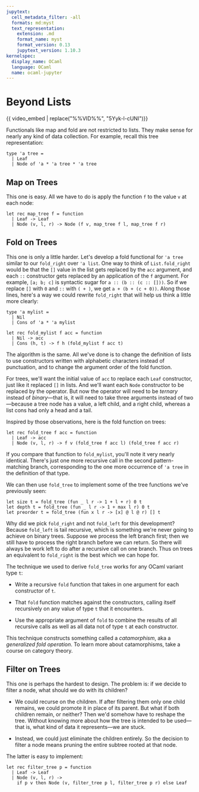 ```yaml
---
jupytext:
  cell_metadata_filter: -all
  formats: md:myst
  text_representation:
    extension: .md
    format_name: myst
    format_version: 0.13
    jupytext_version: 1.10.3
kernelspec:
  display_name: OCaml
  language: OCaml
  name: ocaml-jupyter
---
```


# Beyond Lists

{{ video_embed | replace("%%VID%%", "5Yyk-l-cUNI")}}

Functionals like map and fold are not restricted to lists. They make sense for
nearly any kind of data collection. For example, recall this tree
representation:

```{code-cell} ocaml
type 'a tree =
  | Leaf
  | Node of 'a * 'a tree * 'a tree
```

## Map on Trees

This one is easy.  All we have to do is apply the function `f` to the
value `v` at each node:

```{code-cell} ocaml
let rec map_tree f = function
  | Leaf -> Leaf
  | Node (v, l, r) -> Node (f v, map_tree f l, map_tree f r)
```

## Fold on Trees

This one is only a little harder. Let's develop a fold functional for `'a tree`
similar to our `fold_right` over `'a list`. One way to think of
`List.fold_right` would be that the `[]` value in the list gets replaced by the
`acc` argument, and each `::` constructor gets replaced by an application of the
`f` argument. For example, `[a; b; c]` is syntactic sugar for
`a :: (b :: (c :: []))`. So if we replace `[]` with `0` and `::` with `( + )`,
we get `a + (b + (c + 0))`. Along those lines, here's a way we could rewrite
`fold_right` that will help us think a little more clearly:

```{code-cell} ocaml
type 'a mylist =
  | Nil
  | Cons of 'a * 'a mylist

let rec fold_mylist f acc = function
  | Nil -> acc
  | Cons (h, t) -> f h (fold_mylist f acc t)
```

The algorithm is the same. All we've done is to change the definition of lists
to use constructors written with alphabetic characters instead of punctuation,
and to change the argument order of the fold function.

For trees, we'll want the initial value of `acc` to replace each `Leaf`
constructor, just like it replaced `[]` in lists. And we'll want each `Node`
constructor to be replaced by the operator. But now the operator will need to be
*ternary* instead of *binary*&mdash;that is, it will need to take three
arguments instead of two&mdash;because a tree node has a value, a left child,
and a right child, whereas a list cons had only a head and a tail.

Inspired by those observations, here is the fold function on trees:
```{code-cell} ocaml
let rec fold_tree f acc = function
  | Leaf -> acc
  | Node (v, l, r) -> f v (fold_tree f acc l) (fold_tree f acc r)
```
If you compare that function to `fold_mylist`, you'll note it very nearly
identical. There's just one more recursive call in the second pattern-matching
branch, corresponding to the one more occurrence of `'a tree` in the definition
of that type.

We can then use `fold_tree` to implement some of the tree functions we've
previously seen:
```{code-cell} ocaml
let size t = fold_tree (fun _ l r -> 1 + l + r) 0 t
let depth t = fold_tree (fun _ l r -> 1 + max l r) 0 t
let preorder t = fold_tree (fun x l r -> [x] @ l @ r) [] t
```

Why did we pick `fold_right` and not `fold_left` for this development? Because
`fold_left` is tail recursive, which is something we're never going to achieve
on binary trees. Suppose we process the left branch first; then we still have to
process the right branch before we can return. So there will always be work left
to do after a recursive call on one branch. Thus on trees an equivalent to
`fold_right` is the best which we can hope for.

The technique we used to derive `fold_tree` works for any OCaml variant type
`t`:

* Write a recursive `fold` function that takes in one argument for each
  constructor of `t`.

* That `fold` function matches against the constructors, calling itself
  recursively on any value of type `t` that it encounters.

* Use the appropriate argument of `fold` to combine the results of all recursive
  calls as well as all data not of type `t` at each constructor.

This technique constructs something called a *catamorphism*, aka a *generalized
fold operation*. To learn more about catamorphisms, take a course on category
theory.

## Filter on Trees

This one is perhaps the hardest to design.  The problem is: if we decide
to filter a node, what should we do with its children?

- We could recurse on the children. If after filtering them only one child
  remains, we could promote it in place of its parent. But what if both children
  remain, or neither? Then we'd somehow have to reshape the tree. Without
  knowing more about how the tree is intended to be used&mdash;that is, what
  kind of data it represents&mdash;we are stuck.

- Instead, we could just eliminate the children entirely. So the decision
  to filter a node means pruning the entire subtree rooted at that node.

The latter is easy to implement:

```{code-cell} ocaml
let rec filter_tree p = function
  | Leaf -> Leaf
  | Node (v, l, r) ->
    if p v then Node (v, filter_tree p l, filter_tree p r) else Leaf
```

